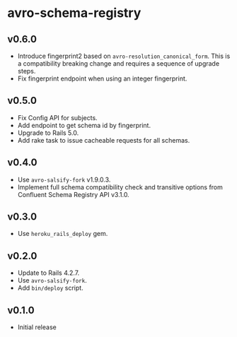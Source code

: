 # avro-schema-registry

## v0.6.0
- Introduce fingerprint2 based on `avro-resolution_canonical_form`.
  This is a compatibility breaking change and requires a sequence of upgrade steps.
- Fix fingerprint endpoint when using an integer fingerprint.

## v0.5.0
- Fix Config API for subjects.
- Add endpoint to get schema id by fingerprint.
- Upgrade to Rails 5.0.
- Add rake task to issue cacheable requests for all schemas.

## v0.4.0
- Use `avro-salsify-fork` v1.9.0.3.
- Implement full schema compatibility check and transitive options from
  Confluent Schema Registry API v3.1.0.

## v0.3.0
- Use `heroku_rails_deploy` gem.

## v0.2.0
- Update to Rails 4.2.7.
- Use `avro-salsify-fork`.
- Add `bin/deploy` script.

## v0.1.0
- Initial release
